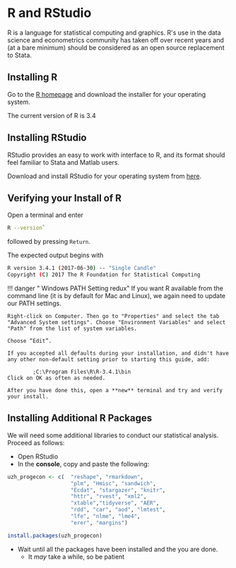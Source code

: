 # R and RStudio

R is a language for statistical computing and graphics.
R's use in the data science and econometrics community has taken off over recent years and (at a bare minimum) should be considered as an open source replacement to Stata.

## Installing R

Go to the [R homepage](https://cran.r-project.org/) and download the installer for your operating system.

The current version of R is 3.4

## Installing RStudio

RStudio provides an easy to work with interface to R, and its format should feel familiar to Stata and Matlab users.

Download and install RStudio for your operating system from [here](https://www.rstudio.com/products/rstudio/download3/).

## Verifying your Install of R

Open a terminal and enter

```bash
R --version`
```

followed by pressing `Return`.

The expected output begins with
```bash
R version 3.4.1 (2017-06-30) -- "Single Candle"
Copyright (C) 2017 The R Foundation for Statistical Computing
```

!!! danger " Windows PATH Setting redux"
    If you want R available from the command line (it is by default for Mac and Linux), we again need to update our PATH settings.

    Right-click on Computer. Then go to "Properties" and select the tab "Advanced System settings". Choose "Environment Variables" and select "Path" from the list of system variables.

    Choose “Edit”.

    If you accepted all defaults during your installation, and didn't have any other non-default setting prior to starting this guide, add:

            ;C:\Program Files\R\R-3.4.1\bin
    Click on OK as often as needed.

    After you have done this, open a **new** terminal and try and verify your install.

## Installing Additional R Packages

We will need some additional libraries to conduct our statistical analysis. Proceed as follows:

*   Open RStudio
*   In the **console**, copy and paste the following:
```r
uzh_progecon <- c(  "reshape", "rmarkdown",
                    "plm", "Hmisc", "sandwich",
                    "Ecdat", "stargazer", "knitr",
                    "httr", "rvest", "xml2",
                    "xtable","tidyverse", "AER",
                    "rdd", "car", "aod", "lmtest",
                    "lfe", "nlme", "lme4",
                    "erer", "margins")

install.packages(uzh_progecon)
```
*   Wait until all the packages have been installed and the you are done.
    *   It *may* take a while, so be patient
